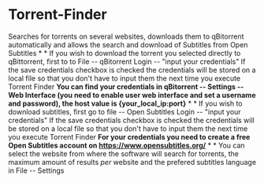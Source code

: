 # Torrent-Finder
Searches for torrents on several websites, downloads them to qBitorrent automatically and allows the search and download of Subtitles from Open Subtitles
*
*
If you wish to download the torrent you selected directly to qBittorrent, first to to File -- qBitorrent Login -- "input your credentials"
If the save credentials checkbox is checked the credentials will be stored on a local file so that you don't have to input them the next time you execute Torrent Finder
**You can find your credentials in qBitorrent -- Settings -- Web Interface (you need to enable user web interface and set a username and password), the host value is {your_local_ip:port}**
*
*
If you wish to download subtitles, first go to file -- Open Subtitles Login -- "input your credentials"
If the save credentials checkbox is checked the credentials will be stored on a local file so that you don't have to input them the next time you execute Torrent Finder
**For your credentials you need to create a free Open Subtitles account on https://www.opensubtitles.org/**
*
*
You can select the website from where the software will search for torrents, the maximum amount of results *per* website and the prefered subtitles language in File -- Settings

